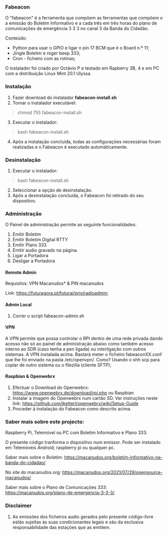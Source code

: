 ### Fabeacon

O "fabeacon" é a ferramenta que compõem as ferramentas que compõem o a emissão do Boletim Informativo e a cada três em três horas do plano de comunicações  de emergência 3 3 3 no canal 3 da Banda do Cidadão.

Conteúdo:
- Python para usar o GPIO e ligar o pin 17 BCM que é o Board n.º 11;
- Jingle Boletim e roger beep 333;
- Cron - ficheiro com as rotinas;

O instalador foi criado por Octávio P e testado em Rapberry 3B, 4 e em PC com a distribuição Linux Mint 20.1 Ulyssa.

### Instalação

1. Fazer download do instalador **fabeacon-install.sh**
2. Tornar o instalador executável: 
> chmod 755 fabeacon-install.sh
3. Executar o instalador:
> bash fabeacon-install.sh
4. Após a instalação concluida, todas as configurações necessárias foram realizadas e o Fabeacon é executado automáticamente.

### Desinstalação

1. Executar o instalador:
> bash fabeacon-install.sh
2. Seleccionar a opção de desinstalação.
2. Após a desinstalação concluida, o Fabeacon foi retirado do seu dispositivo.

### Administração

O Painel de administração permite as seguinte funcionalidades: 

1. Emitir Boletim
2. Emitir Boletim Digital RTTY
3. Emitir Plano 333
4. Emitir audio gravado na página.
5. Ligar a Portadora
6. Desligar a Portadora 

#### Remote Admin

Requisitos: VPN Macanudos* & PIN macanudos

Link: https://futuragora.pt/futurai/priv/radioadmin;


#### Admin Local

1. Correr o script fabeacon-admin.sh

#### VPN

A VPN permite que possa controlar o RPI dentro de uma rede privada dando acesso não só ao painel de administraçáo abaixo como também acesso interno ao SDR (caso tenha a pen ligada) ou interligação com outros sistemas.
A VPN instalada acima. Bastará meter o ficheiro fabeaconXX.conf que lhe foi enviado na pasta /etc/openvpn/. Como? Usando o shh scp para copiar de outro sistema ou o filezilla (cliente SFTP); 
 
#### Raspbian & Openwebrx
1. Efectuar o Download do Openwebrx: https://www.openwebrx.de/download/rpi.php ou Raspbian
2. Instalar a imagem do Openwebrx num cartão SD. Ver instruções neste link: https://github.com/jketterl/openwebrx/wiki/Setup-Guide
3. Proceder à instalação do Fabeacon como descrito acima.

### Saber mais sobre este projecto: 

Raspberry Pi, Telemóvel ou PC com Boletim Informativo e Plano 333.

O presente código tranforma o dispositivo num emissor. Pode ser instalado em Telemóveis Android; raspberry pi ou qualquer pc.

Saber mais sobre o Boletim: https://macanudos.org/boletim-informativo-na-banda-do-cidadao/

No site do macanudos.org: https://macanudos.org/2021/07/29/opensource-macanudos/ 

Saber mais sobre o Plano de Comunicações 333: https://macanudos.org/plano-de-emergencia-3-3-3/

### Disclaimer
1. As emissões dos ficheiros audio gerados pelo presente código-livre estão sujeitas às suas condicionantes legais e são da esclusiva responsabilidade das estações que as emitiem.
